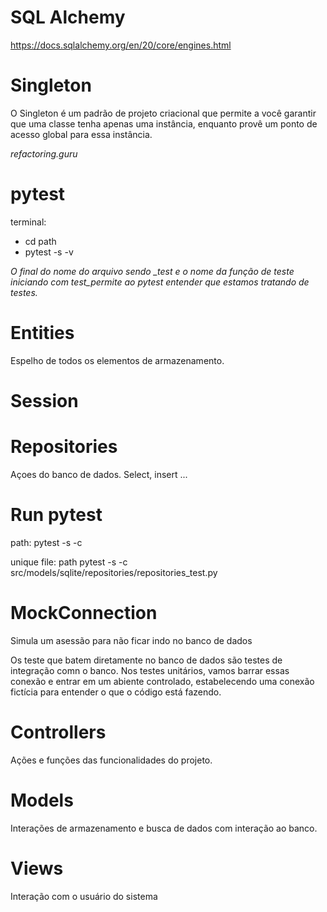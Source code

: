 # SQL Alchemy
https://docs.sqlalchemy.org/en/20/core/engines.html


# Singleton
O Singleton é um padrão de projeto criacional que permite a você garantir que uma classe tenha apenas uma instância, enquanto provê um ponto de acesso global para essa instância.

*refactoring.guru*


# pytest
terminal: 
* cd path 
* pytest -s -v 

*O final do nome do arquivo sendo _test e o nome da função de teste iniciando com test_permite ao pytest entender que estamos tratando de testes.*


# Entities
Espelho de todos os elementos de armazenamento.


# Session

# Repositories
Açoes do banco de dados. Select, insert ...


# Run pytest
path: pytest -s -c

unique file: path pytest -s -c src/models/sqlite/repositories/repositories_test.py





# MockConnection
Simula um asessão para não ficar indo no banco de dados

Os teste que batem diretamente no banco de dados são testes de integração comn o banco.
Nos testes unitários, vamos barrar essas conexão e entrar em um abiente controlado, estabelecendo uma conexão fictícia para entender o que o código está fazendo.



# Controllers
Ações e funções das funcionalidades do projeto.

# Models
Interações de armazenamento e busca de dados com interação ao banco.

# Views
Interação com o usuário do sistema
